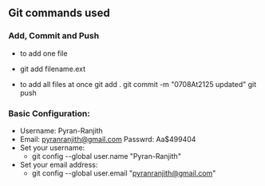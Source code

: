 ## Git commands used
### Add, Commit and Push
- to add one file
- git add filename.ext 

- to add all files at once
git add . 
git commit -m "0708At2125 updated" 
git push 

### Basic Configuration:
- Username: Pyran-Ranjith 
- Email: pyranranjith@gmail.com  Passwrd: Aa$499404
- Set your username:
    - git config --global user.name "Pyran-Ranjith"
- Set your email address:
    - git config --global user.email "pyranranjith@gmail.com"
